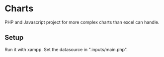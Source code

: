 # Charts
PHP and Javascript project for more complex charts than excel can handle.

## Setup
Run it with xampp.
Set the datasource in ".inputs/main.php".
